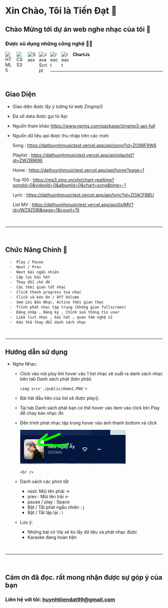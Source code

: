 # Xin Chào, Tôi là Tiến Đạt 👋

## Chào Mừng tới dự án web nghe nhạc của tôi 👏

### Được sủ dụng những công nghệ 🧑‍🔧

<img align="left" alt="HTML5" width="26px" src="https://cdn.jsdelivr.net/gh/devicons/devicon/icons/html5/html5-original.svg" style="padding-right:10px;" />

<img align="left" alt="CSS3" width="26px" src="https://cdn.jsdelivr.net/gh/devicons/devicon/icons/css3/css3-original.svg" style="padding-right:10px;" />

<img align="left" alt="Sass" width="26px" src="https://cdn.jsdelivr.net/gh/devicons/devicon/icons/sass/sass-original.svg" style="padding-right:10px;" />

<img align="left" alt="JavaScript" width="26px" src="https://cdn.jsdelivr.net/gh/devicons/devicon/icons/javascript/javascript-original.svg" style="padding-right:10px;" />
<img align="left" alt="react" width="26px" src="https://cdn.jsdelivr.net/gh/devicons/devicon/icons/react/react-original.svg" style="padding-right:10px;" />

<img align="left" alt="react" width="26px" src="https://www.vectorlogo.zone/logos/firebase/firebase-icon.svg" style="padding-right:10px;" />

**ChartJs**

<br />

---

<br />

## Giao Diện

-  Giao diện được lấy ý tưởng từ web Zingmp3
-  Đa số data được gọi từ Api
-  Nguồn tham khảo <https://www.npmjs.com/package/zingmp3-api-full>
-  Nguồn dữ liệu api được thu nhập trên các mxh:

   Song :
   <https://dathuynhmusictest.vercel.app/api/song?id=ZO98F9W6>

   Playlist :
   <https://dathuynhmusictest.vercel.app/api/playlist?id=ZWZB969E>

   Home :
   <https://dathuynhmusictest.vercel.app/api/home?page=1>

   Top 100 :
   <https://mp3.zing.vn/xhr/chart-realtime?songId=0&videoId=0&albumId=0&chart=song&time=-1>

   Lyric :
   <https://dathuynhmusictest.vercel.app/api/lyric?id=ZOACFBBU>

   List MV :
   <https://dathuynhmusictest.vercel.app/api/listMV?id=IWZ9Z08I&page=1&count=15>

<br />

---

<br />

## Chức Năng Chính 🦾

      -  Play / Pause
      -  Next / Prev
      -  Next bài ngẫu nhiên
      -  Lặp lại bài hát
      -  Thay đổi chủ đề
      -  Cài thời gian tắt nhạc
      -  Click thanh progress tua nhạc
      -  Click và kéo On / Off Volume
      -  Xem Lời Bản Nhạc, Active thời gian thực
      -  Trình phát nhạc tập trung (không gian fullscreen)
      -  Đăng nhâp , Đăng ký , Chỉnh sửa thông tin user
      -  Like list nhạc , bài hát , quan tâm nghệ sĩ
      -  Kéo thả thay đổi danh sách nhạc

<br />

---

## Hướng dẫn sử dụng

-  Nghe Nhạc:

   -  Click vào nút play khi hover vào 1 list nhạc sẽ xuất ra danh sách nhạc bên tab Danh sách phát (bên phải)

          <img src='./public/demo1.PNG'>

   -  Bài hát đầu tiên của list sẽ được play()
   -  Tại tab Danh sách phát bạn có thể hover vào item vào click btn Play để chay bản nhạc đó
   -  Đến trình phát nhạc tập trung hover vào ảnh thanh bottom và click

       <img src='./public/demo2.PNG'>

          <br />

   -  Danh sách các phím tắt
      -  next: Mũi tên phải ->
      -  prev : Mũi tên trái <-
      -  pause / play : Space
      -  Bật / Tắt phát ngẫu nhiên : j
      -  Bật / Tắt lặp lại : l
   -  Lưu ý:
      -  Những bài có Vip sẽ ko lấy dữ liệu và phát nhạc được
      -  Karaoke đang hoàn tiện

<br />

---

<br />

## Cảm ơn đã đọc. rất mong nhận được sự góp ý của bạn

### Liên hệ với tôi: **huynhtiiendat99@gmail.com**

